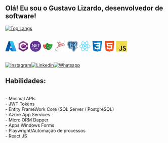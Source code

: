 ## Olá! Eu sou o Gustavo Lizardo, desenvolvedor de software!

[![Top Langs](https://github-readme-stats.vercel.app/api/top-langs/?username=Lizardin1&hide_progress=true&theme=dark&custom_title=Principais%20Linguagens)](https://github-readme-stats.vercel.app/api/top-langs/?username=Lizardin1&hide_progress=true&theme=dark&custom_title=Principais%20Linguagens)

<div style="display: inline_block"><br/>
  <img src ="https://github.com/devicons/devicon/blob/master/icons/azure/azure-original.svg" style="width: 35px; height: 35px">
  <img src ="https://github.com/devicons/devicon/blob/master/icons/csharp/csharp-original.svg" style="width: 35px; height: 35px">
  <img src ="https://github.com/devicons/devicon/blob/master/icons/dotnetcore/dotnetcore-original.svg" style="width: 35px; height: 35px">
  <img src ="https://github.com/devicons/devicon/blob/master/icons/playwright/playwright-original.svg" style="width: 35px; height: 35px">
  <img src ="https://github.com/devicons/devicon/blob/master/icons/microsoftsqlserver/microsoftsqlserver-original.svg" style="width: 35px; height: 35px">
  <img src ="https://github.com/devicons/devicon/blob/master/icons/postgresql/postgresql-plain.svg" style="width: 35px; height: 35px">
  <img src ="https://github.com/devicons/devicon/blob/master/icons/react/react-original.svg" style="width: 35px; height: 35px">
  <img src="https://github.com/devicons/devicon/blob/master/icons/css3/css3-original.svg"style="width: 35px; height: 35px">
  <img src="https://github.com/devicons/devicon/blob/master/icons/html5/html5-original.svg"style="width: 35px; height: 35px">
  <img src="https://github.com/devicons/devicon/blob/master/icons/javascript/javascript-original.svg"style="width: 35px; height: 35px">

</div><br/>

[![Instagram](https://img.shields.io/badge/Instagram-E4405F?style=for-the-badge&logo=instagram&logoColor=white)](https://www.instagram.com/lizard_u/)[![Linkedin](https://img.shields.io/badge/LinkedIn-0077B5?style=for-the-badge&logo=linkedin&logoColor=white)](https://www.linkedin.com/in/lizard1/)[![Whatsapp](https://img.shields.io/badge/WhatsApp-25D366?style=for-the-badge&logo=whatsapp&logoColor=white)](https://api.whatsapp.com/send/?phone=5532999138505&text=Olá+Gustavo,+vi+seu+perfil+no+GitHub,+poderia+me+ajudar%3F&type=phone_number&app_absent=0)
##
## Habilidades:
 <br/>
 - Minimal APIs<br/>
 - JWT Tokens<br/>
 - Entity FrameWork Core (SQL Server / PostgreSQL)<br/>
 - Azure App Services<br/>
 - Micro ORM Dapper<br/>
 - Apps Windows Forms<br/>
 - Playwright/Automação de processos<br/>
 - React JS

 


